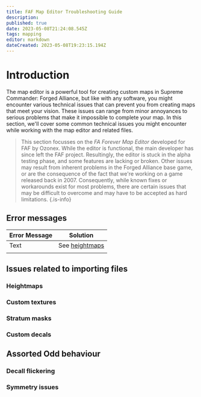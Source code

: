 ```yaml
---
title: FAF Map Editor Troubleshooting Guide
description: 
published: true
date: 2023-05-08T21:24:08.545Z
tags: mapping
editor: markdown
dateCreated: 2023-05-08T19:23:15.194Z
---
```


# Introduction
The map editor is a powerful tool for creating custom maps in Supreme Commander: Forged Alliance, but like with any software, you might encounter various technical issues that can prevent you from creating maps that meet your vision. These issues can range from minor annoyances to serious problems that make it impossible to complete your map. In this section, we'll cover some common technical issues you might encounter while working with the map editor and related files.

> This section focusses on the *FA Forever Map Editor* developed for FAF by Ozonex. While the editor is functional, the main developer has since left the FAF project. Resultingly, the editor is stuck in the alpha testing phase, and some features are lacking or broken. Other issues may result from inherent problems in the Forged Alliance base game, or are the consequence of the fact that we're working on a game released back in 2007. Consequently, while known fixes or workarounds exist for most problems, there are certain issues that may be difficult to overcome and may have to be accepted as hard limitations.
{.is-info}

## Error messages
| Error Message | Solution |
|-|-|
| Text | See [heightmaps](/en/map-development/faf-map-editor-troubleshooting#heightmaps) |
| | |





## Issues related to importing files

### Heightmaps
### Custom textures
### Stratum masks
### Custom decals

## Assorted Odd behaviour
### Decall flickering
### Symmetry issues

